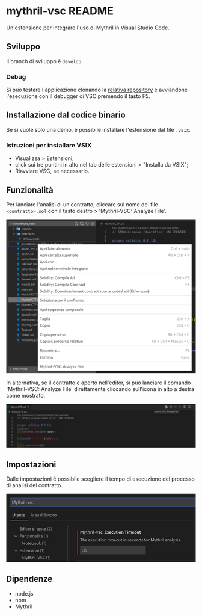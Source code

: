 # mythril-vsc README

Un'estensione per integrare l'uso di Mythril in Visual Studio Code.

## Sviluppo

Il branch di sviluppo è `develop`.

### Debug

Si può testare l'applicazione clonando la [relativa repository](https://github.com/ElenaDT/Tesi_code.git) e avviandone l'esecuzione con il debugger di VSC premendo il tasto F5.

## Installazione dal codice binario

Se si vuole solo una demo, è possibile installare l'estensione dal file `.vsix`.

### Istruzioni per installare VSIX

- Visualizza > Estensioni;
- click sui tre puntini in alto nel tab delle estensioni > "Installa da VSIX";
- Riavviare VSC, se necessario.

## Funzionalità

Per lanciare l'analisi di un contratto, cliccare sul nome del file `<contratto>.sol` con il tasto destro > 'Mythril-VSC: Analyze File'.

![Analisi dei contratti](images/analyze.png)

In alternativa, se il contratto è aperto nell'editor, si può lanciare il comando 'Mythril-VSC: Analyze File' direttamente cliccando sull'icona in alto a destra come mostrato.

![Analisi dei contratti da editor](images/analyze-from-editor.png)

## Impostazioni

Dalle impostazioni è possibile scegliere il tempo di esecuzione del processo di analisi del contratto.

![Impostare tempo di esecuzione del processo](images/exec-timeout.png)

## Dipendenze

- node.js
- npm
- Mythril
